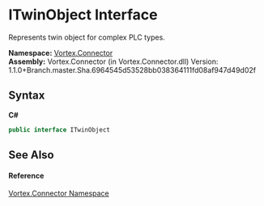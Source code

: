 # ITwinObject Interface
 

Represents twin object for complex PLC types.

**Namespace:**&nbsp;<a href="N_Vortex_Connector.md">Vortex.Connector</a><br />**Assembly:**&nbsp;Vortex.Connector (in Vortex.Connector.dll) Version: 1.1.0+Branch.master.Sha.6964545d53528bb038364111fd08af947d49d02f

## Syntax

**C#**<br />
``` C#
public interface ITwinObject
```


## See Also


#### Reference
<a href="N_Vortex_Connector.md">Vortex.Connector Namespace</a><br />